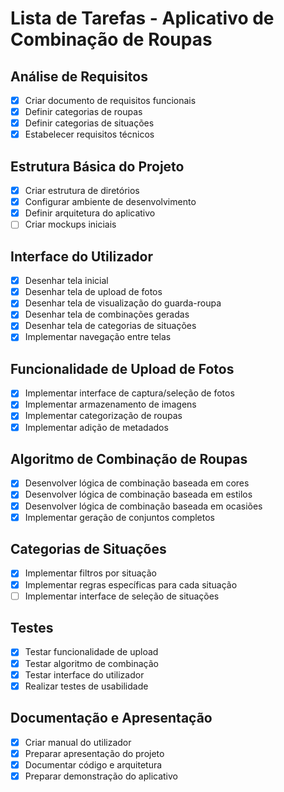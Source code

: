 # Lista de Tarefas - Aplicativo de Combinação de Roupas

## Análise de Requisitos
- [x] Criar documento de requisitos funcionais
- [x] Definir categorias de roupas
- [x] Definir categorias de situações
- [x] Estabelecer requisitos técnicos

## Estrutura Básica do Projeto
- [x] Criar estrutura de diretórios
- [x] Configurar ambiente de desenvolvimento
- [x] Definir arquitetura do aplicativo
- [ ] Criar mockups iniciais

## Interface do Utilizador
- [x] Desenhar tela inicial
- [x] Desenhar tela de upload de fotos
- [x] Desenhar tela de visualização do guarda-roupa
- [x] Desenhar tela de combinações geradas
- [x] Desenhar tela de categorias de situações
- [x] Implementar navegação entre telas

## Funcionalidade de Upload de Fotos
- [x] Implementar interface de captura/seleção de fotos
- [x] Implementar armazenamento de imagens
- [x] Implementar categorização de roupas
- [x] Implementar adição de metadados

## Algoritmo de Combinação de Roupas
- [x] Desenvolver lógica de combinação baseada em cores
- [x] Desenvolver lógica de combinação baseada em estilos
- [x] Desenvolver lógica de combinação baseada em ocasiões
- [x] Implementar geração de conjuntos completos

## Categorias de Situações
- [x] Implementar filtros por situação
- [x] Implementar regras específicas para cada situação
- [ ] Implementar interface de seleção de situações

## Testes
- [x] Testar funcionalidade de upload
- [x] Testar algoritmo de combinação
- [x] Testar interface do utilizador
- [x] Realizar testes de usabilidade

## Documentação e Apresentação
- [x] Criar manual do utilizador
- [x] Preparar apresentação do projeto
- [x] Documentar código e arquitetura
- [x] Preparar demonstração do aplicativo
